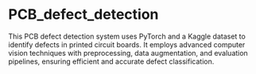 # PCB_defect_detection
This PCB defect detection system uses PyTorch and a Kaggle dataset to identify defects in printed circuit boards. It employs advanced computer vision techniques with preprocessing, data augmentation, and evaluation pipelines, ensuring efficient and accurate defect classification.
